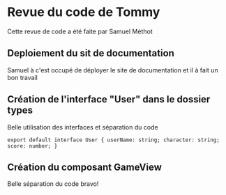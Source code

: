 # Revue du code de Tommy

Cette revue de code a été faite par Samuel Méthot

## Deploiement du sit de documentation
Samuel à c'est occupé de déployer le site de documentation et il à fait un bon travail

## Création de l'interface "User" dans le dossier types
Belle utilisation des interfaces et séparation du code 

`
export default interface User {
  userName: string;
  character: string;
  score: number;
}
`

## Création du composant GameView
Belle séparation du code bravo!